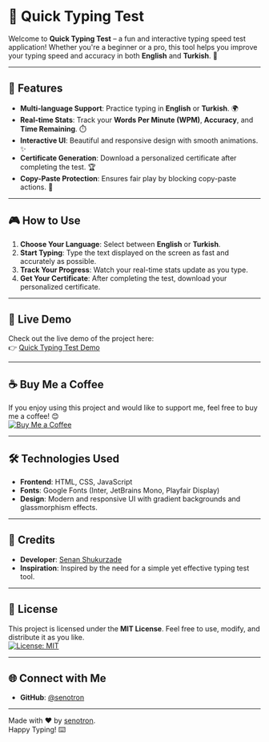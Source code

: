 # 🚀 Quick Typing Test

Welcome to **Quick Typing Test** – a fun and interactive typing speed test application! Whether you're a beginner or a pro, this tool helps you improve your typing speed and accuracy in both **English** and **Turkish**. 🎯

---

## 🌟 Features

- **Multi-language Support**: Practice typing in **English** or **Turkish**. 🌍
- **Real-time Stats**: Track your **Words Per Minute (WPM)**, **Accuracy**, and **Time Remaining**. ⏱️
- **Interactive UI**: Beautiful and responsive design with smooth animations. ✨
- **Certificate Generation**: Download a personalized certificate after completing the test. 🏆
- **Copy-Paste Protection**: Ensures fair play by blocking copy-paste actions. 🚫

---

## 🎮 How to Use

1. **Choose Your Language**: Select between **English** or **Turkish**.
2. **Start Typing**: Type the text displayed on the screen as fast and accurately as possible.
3. **Track Your Progress**: Watch your real-time stats update as you type.
4. **Get Your Certificate**: After completing the test, download your personalized certificate.

---

## 🚀 Live Demo

Check out the live demo of the project here:  
👉 [Quick Typing Test Demo](https://testyping.vercel.app)

---

## ☕ Buy Me a Coffee

If you enjoy using this project and would like to support me, feel free to buy me a coffee! 😊  
[![Buy Me a Coffee](https://img.shields.io/badge/Buy%20Me%20a%20Coffee-FFDD00?style=for-the-badge&logo=buy-me-a-coffee&logoColor=black)](https://kofe.al/senan)

---

## 🛠️ Technologies Used

- **Frontend**: HTML, CSS, JavaScript
- **Fonts**: Google Fonts (Inter, JetBrains Mono, Playfair Display)
- **Design**: Modern and responsive UI with gradient backgrounds and glassmorphism effects.

---

## 🙏 Credits

- **Developer**: [Senan Shukurzade](https://senotron.vercel.app)
- **Inspiration**: Inspired by the need for a simple yet effective typing test tool.

---

## 📜 License

This project is licensed under the **MIT License**. Feel free to use, modify, and distribute it as you like.  
[![License: MIT](https://img.shields.io/badge/License-MIT-yellow.svg)](https://opensource.org/licenses/MIT)

---

## 🌐 Connect with Me

- **GitHub**: [@senotron](https://github.com/senotrob)

---

Made with ❤️ by [senotron](https://github.com/senotron).  
Happy Typing! ⌨️
